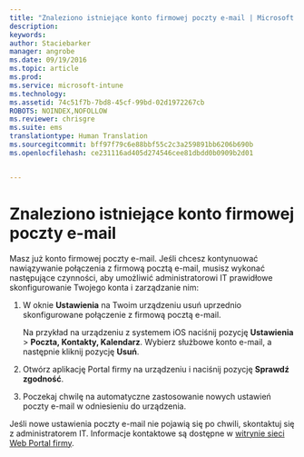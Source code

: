 ```yaml
---
title: "Znaleziono istniejące konto firmowej poczty e-mail | Microsoft Intune"
description: 
keywords: 
author: Staciebarker
manager: angrobe
ms.date: 09/19/2016
ms.topic: article
ms.prod: 
ms.service: microsoft-intune
ms.technology: 
ms.assetid: 74c51f7b-7bd8-45cf-99bd-02d1972267cb
ROBOTS: NOINDEX,NOFOLLOW
ms.reviewer: chrisgre
ms.suite: ems
translationtype: Human Translation
ms.sourcegitcommit: bff97f79c6e88bbf55c2c3a259891bb6206b690b
ms.openlocfilehash: ce231116ad405d274546cee81dbdd0b0909b2d01


---
```


# Znaleziono istniejące konto firmowej poczty e-mail
Masz już konto firmowej poczty e-mail. Jeśli chcesz kontynuować nawiązywanie połączenia z firmową pocztą e-mail, musisz wykonać następujące czynności, aby umożliwić administratorowi IT prawidłowe skonfigurowanie Twojego konta i zarządzanie nim:

1.  W oknie **Ustawienia** na Twoim urządzeniu usuń uprzednio skonfigurowane połączenie z firmową pocztą e-mail.

    Na przykład na urządzeniu z systemem iOS naciśnij pozycję **Ustawienia** &gt; **Poczta, Kontakty, Kalendarz**. Wybierz służbowe konto e-mail, a następnie kliknij pozycję **Usuń**.

2.  Otwórz aplikację Portal firmy na urządzeniu i naciśnij pozycję **Sprawdź zgodność**.

3.  Poczekaj chwilę na automatyczne zastosowanie nowych ustawień poczty e-mail w odniesieniu do urządzenia.

Jeśli nowe ustawienia poczty e-mail nie pojawią się po chwili, skontaktuj się z administratorem IT. Informacje kontaktowe są dostępne w [witrynie sieci Web Portal firmy](http://portal.manage.microsoft.com).



<!--HONumber=Sep16_HO3-->


